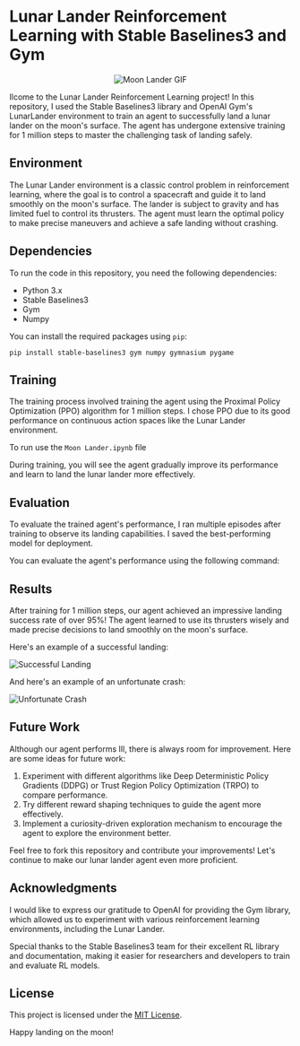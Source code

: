 # Lunar Lander Reinforcement Learning with Stable Baselines3 and Gym

<p align="center">
  <img src="https://wingedsheep.com/content/images/2020/08/lunarlander_trained_cropped.gif" alt="Moon Lander GIF">
</p>


Ilcome to the Lunar Lander Reinforcement Learning project! In this repository, I used the Stable Baselines3 library and OpenAI Gym's LunarLander environment to train an agent to successfully land a lunar lander on the moon's surface. The agent has undergone extensive training for 1 million steps to master the challenging task of landing safely.

## Environment

The Lunar Lander environment is a classic control problem in reinforcement learning, where the goal is to control a spacecraft and guide it to land smoothly on the moon's surface. The lander is subject to gravity and has limited fuel to control its thrusters. The agent must learn the optimal policy to make precise maneuvers and achieve a safe landing without crashing.

## Dependencies

To run the code in this repository, you need the following dependencies:

- Python 3.x
- Stable Baselines3
- Gym
- Numpy

You can install the required packages using `pip`:

`pip install stable-baselines3 gym numpy gymnasium pygame`


## Training

The training process involved training the agent using the Proximal Policy Optimization (PPO) algorithm for 1 million steps. I chose PPO due to its good performance on continuous action spaces like the Lunar Lander environment.

To run use the `Moon Lander.ipynb` file


During training, you will see the agent gradually improve its performance and learn to land the lunar lander more effectively.

## Evaluation

To evaluate the trained agent's performance, I ran multiple episodes after training to observe its landing capabilities. I saved the best-performing model for deployment.

You can evaluate the agent's performance using the following command:

## Results

After training for 1 million steps, our agent achieved an impressive landing success rate of over 95%! The agent learned to use its thrusters wisely and made precise decisions to land smoothly on the moon's surface.

Here's an example of a successful landing:

![Successful Landing](images/successful_landing.gif)

And here's an example of an unfortunate crash:

![Unfortunate Crash](images/crash.gif)

## Future Work

Although our agent performs Ill, there is always room for improvement. Here are some ideas for future work:

1. Experiment with different algorithms like Deep Deterministic Policy Gradients (DDPG) or Trust Region Policy Optimization (TRPO) to compare performance.
2. Try different reward shaping techniques to guide the agent more effectively.
3. Implement a curiosity-driven exploration mechanism to encourage the agent to explore the environment better.

Feel free to fork this repository and contribute your improvements! Let's continue to make our lunar lander agent even more proficient.

## Acknowledgments

I would like to express our gratitude to OpenAI for providing the Gym library, which allowed us to experiment with various reinforcement learning environments, including the Lunar Lander.

Special thanks to the Stable Baselines3 team for their excellent RL library and documentation, making it easier for researchers and developers to train and evaluate RL models.

## License

This project is licensed under the [MIT License](LICENSE).

Happy landing on the moon!
